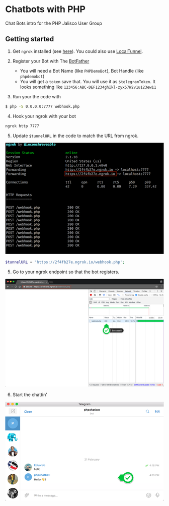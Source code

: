 # Chatbots with PHP
Chat Bots intro for the PHP Jalisco User Group


## Getting started
1. Get `ngrok` installed (see [here](https://ngrok.com/download)). You could also use [LocalTunnel](https://localtunnel.github.io/www/).
2. Register your Bot with The [BotFather](https://telegram.me/BotFather)
    - You will need a Bot Name (like `PHPDemoBot`), Bot Handle (like `phpdemobot`)
    - You will get a `token` save that. You will use it as `$telegramToken`. It looks something like `123456:ABC-DEF1234ghIkl-zyx57W2v1u123ew11`
    
3. Run your the code with 
 ```bash
$ php -S 0.0.0.0:7777 webhook.php
```
4. Hook your ngrok with your bot
 ```bash
ngrok http 7777
```

5. Update `$tunnelURL` in the code to match the URL from ngrok.

 ![ngrok](assets/1__ngrok.png "ngrok end-point")
 
 ```php
 $tunnelURL = 'https://2f4fb27e.ngrok.io/webhook.php';
 ```


5. Go to your ngrok endpoint so that the bot registers.

 ![ngrok](assets/https___2f4fb27e_ngrok_io_webhook_php.png "Registering web hook")


6. Start the chattin'

 ![ngrok](assets/1_Telegram.png "Hello -> Hello! a.k.a. Echo")

